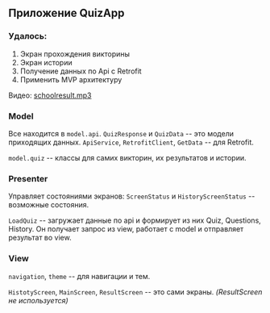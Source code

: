## Приложение QuizApp

### Удалось:

1. Экран прохождения викторины
1. Экран истории
1. Получение данных по Api с Retrofit
1. Применить MVP архитектуру

Видео: [schoolresult.mp3](VIDEO/)

### Model

Все находится в ```model.api```. ```QuizResponse``` и ```QuizData``` -- это модели приходящих данных. ```ApiService```, ```RetrofitClient```, ```GetData``` -- для Retrofit.

```model.quiz``` -- классы для самих викторин, их результатов и истории.

### Presenter

Управляет состояниями экранов: ```ScreenStatus``` и ```HistoryScreenStatus``` -- возможные состояния. 

```LoadQuiz``` -- загружает данные по api и формирует из них Quiz, Questions, History. Он получает запрос из view, работает с model и отправляет результат во view.

### View

```navigation```, ```theme``` -- для навигации и тем.

```HistotyScreen```, ```MainScreen```, ```ResultScreen``` -- это сами экраны. *(ResultScreen не используется)*